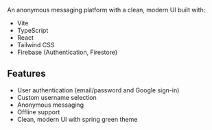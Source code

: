 


An anonymous messaging platform with a clean, modern UI built with:

- Vite
- TypeScript
- React
- Tailwind CSS
- Firebase (Authentication, Firestore)

## Features

- User authentication (email/password and Google sign-in)
- Custom username selection
- Anonymous messaging
- Offline support
- Clean, modern UI with spring green theme

